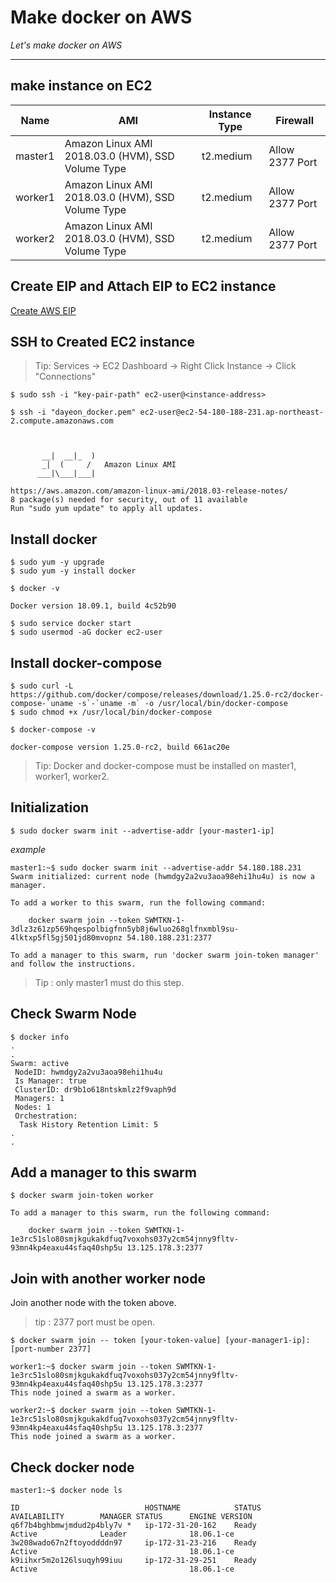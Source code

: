 # Make docker on AWS

*Let's make docker on AWS*

---
## make instance on EC2

| Name                  | AMI       | Instance Type     | Firewall |
|-------------------    | -------------------| -------------------| -------------------|
| master1  | Amazon Linux AMI 2018.03.0 (HVM), SSD Volume Type | t2.medium  | Allow 2377 Port |
| worker1  | Amazon Linux AMI 2018.03.0 (HVM), SSD Volume Type | t2.medium  | Allow 2377 Port |
| worker2  | Amazon Linux AMI 2018.03.0 (HVM), SSD Volume Type | t2.medium  | Allow 2377 Port |

## Create EIP and Attach EIP to EC2 instance

  [Create AWS EIP](https://docs.aws.amazon.com/ko_kr/AWSEC2/latest/UserGuide/elastic-ip-addresses-eip.html)
  
## SSH to Created EC2 instance

> Tip: Services -> EC2 Dashboard -> Right Click Instance -> Click "Connections"

```
$ sudo ssh -i "key-pair-path" ec2-user@<instance-address>
```

```
$ ssh -i "dayeon_docker.pem" ec2-user@ec2-54-180-188-231.ap-northeast-2.compute.amazonaws.com



       __|  __|_  )
       _|  (     /   Amazon Linux AMI
      ___|\___|___|

https://aws.amazon.com/amazon-linux-ami/2018.03-release-notes/
8 package(s) needed for security, out of 11 available
Run "sudo yum update" to apply all updates.
```

## Install docker

```
$ sudo yum -y upgrade
$ sudo yum -y install docker
```
```
$ docker -v

Docker version 18.09.1, build 4c52b90
```

```
$ sudo service docker start
$ sudo usermod -aG docker ec2-user
```
## Install docker-compose

```
$ sudo curl -L https://github.com/docker/compose/releases/download/1.25.0-rc2/docker-compose-`uname -s`-`uname -m` -o /usr/local/bin/docker-compose
$ sudo chmod +x /usr/local/bin/docker-compose
```
```
$ docker-compose -v

docker-compose version 1.25.0-rc2, build 661ac20e
```
> Tip: Docker and docker-compose must be installed on master1, worker1, worker2.

## Initialization
```
$ sudo docker swarm init --advertise-addr [your-master1-ip]
```
*example*
```
master1:~$ sudo docker swarm init --advertise-addr 54.180.188.231
Swarm initialized: current node (hwmdgy2a2vu3aoa98ehi1hu4u) is now a manager.

To add a worker to this swarm, run the following command:

    docker swarm join --token SWMTKN-1-3dlz3z61zp569hqespolbigfnn5yb8j6wluo268glfnxmbl9su-4lktxp5fl5gj501jd80mvopnz 54.180.188.231:2377

To add a manager to this swarm, run 'docker swarm join-token manager' and follow the instructions.
```
 > Tip : only master1 must do this step. 
 
## Check Swarm Node

```
$ docker info
.
.
Swarm: active
 NodeID: hwmdgy2a2vu3aoa98ehi1hu4u
 Is Manager: true
 ClusterID: dr9b1o618ntskmlz2f9vaph9d
 Managers: 1
 Nodes: 1
 Orchestration:
  Task History Retention Limit: 5
.
.
```

## Add a manager to this swarm

```
$ docker swarm join-token worker

To add a manager to this swarm, run the following command:

    docker swarm join --token SWMTKN-1-1e3rc51slo80smjkgukakdfuq7voxohs037y2cm54jnny9fltv-93mn4kp4eaxu44sfaq40shp5u 13.125.178.3:2377
```

## Join with another worker node

Join another node with the token above.
> tip : 2377 port must be open.

```
$ docker swarm join -- token [your-token-value] [your-manager1-ip]:[port-number 2377]
```
```
worker1:~$ docker swarm join --token SWMTKN-1-1e3rc51slo80smjkgukakdfuq7voxohs037y2cm54jnny9fltv-93mn4kp4eaxu44sfaq40shp5u 13.125.178.3:2377
This node joined a swarm as a worker.

worker2:~$ docker swarm join --token SWMTKN-1-1e3rc51slo80smjkgukakdfuq7voxohs037y2cm54jnny9fltv-93mn4kp4eaxu44sfaq40shp5u 13.125.178.3:2377
This node joined a swarm as a worker.
```

## Check docker node

```
master1:~$ docker node ls

ID                            HOSTNAME            STATUS              AVAILABILITY        MANAGER STATUS      ENGINE VERSION
q6f7b4bghbmwjmdud2p4bly7v *   ip-172-31-20-162    Ready               Active              Leader              18.06.1-ce
3w208wado67n2ftoyoddddn97     ip-172-31-23-216    Ready               Active                                  18.06.1-ce
k9iihxr5m2o126lsuqyh99iuu     ip-172-31-29-251    Ready               Active                                  18.06.1-ce
```
